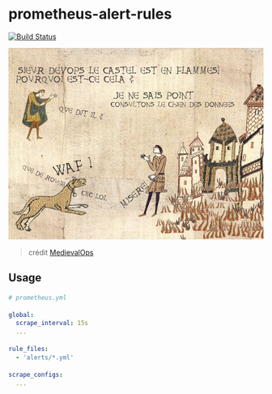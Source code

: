 # prometheus-alert-rules

[![Build Status](https://travis-ci.org/bdossantos/prometheus-alert-rules.svg?branch=master)](https://travis-ci.org/bdossantos/prometheus-alert-rules)

![CKC LOL](assets/CKC_LOL.jpg)

> crédit [MedievalOps](https://twitter.com/MedievalOps/status/1174245832692047873?s=09)

## Usage

```yaml
# prometheus.yml

global:
  scrape_interval: 15s
  ...

rule_files:
  - 'alerts/*.yml'

scrape_configs:
  ...
```

